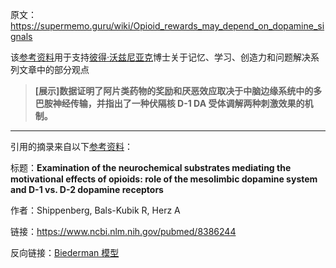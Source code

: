 原文：https://supermemo.guru/wiki/Opioid_rewards_may_depend_on_dopamine_signals

该[参考资料](https://supermemo.guru/wiki/References)用于支持[彼得·沃兹尼亚克](https://supermemo.guru/wiki/Piotr_Wozniak)博士关于记忆、学习、创造力和问题解决系列文章中的部分观点

> **[展示]数据证明了阿片类药物的奖励和厌恶效应取决于中脑边缘系统中的多巴胺神经传输，并指出了一种伏隔核 D-1 DA 受体调解两种刺激效果的机制。**

------

引用的摘录来自以下[参考资料](https://supermemo.guru/wiki/References)：

标题：**Examination of the neurochemical substrates mediating the motivational effects of opioids: role of the mesolimbic dopamine system and D-1 vs. D-2 dopamine receptors**

作者：Shippenberg, Bals-Kubik R, Herz A

链接：https://www.ncbi.nlm.nih.gov/pubmed/8386244

反向链接：[Biederman 模型](https://supermemo.guru/wiki/Biederman_model)